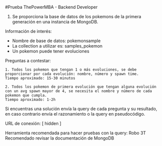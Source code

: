#Prueba ThePowerMBA - Backend Developer

1. Se proporciona la base de datos de los pokemons de la primera generación en una instancia de MongoDB.

Información de interés:
- Nombre de base de datos: pokemonsample
- La collection a utilizar es: samples_pokemon
- Un pokemon puede tener evoluciones

Preguntas a contestar:

	1. Todos los pokemon que tengan 1 o más evoluciones, se debe proporcionar por cada evolución: nombre, número y spawn time.
	Tiempo aproximado: 15-30 minutos

	2. Todos los pokemon de primera evolución que tengan alguna evolución con un avg spawn mayor de 4, se necesita el nombre y número de cada pokemon que cumpla.
	Tiempo aproximado: 1-2h

Si encuentras una solución envía la query de cada pregunta y su resultado, en caso contrario envía el razonamiento o la query en pseudocódigo.

URL de conexión: [ hidden ]

Herramienta recomendada para hacer pruebas con la query: Robo 3T
Recomendado revisar la documentación de MongoDB
